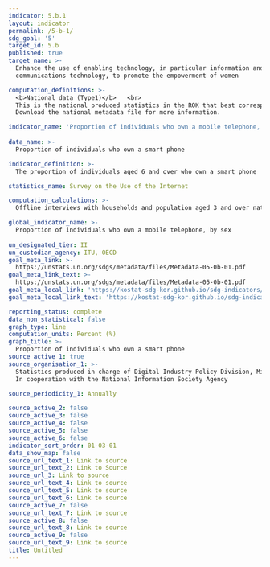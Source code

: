 ```yaml
---
indicator: 5.b.1
layout: indicator
permalink: /5-b-1/
sdg_goal: '5'
target_id: 5.b
published: true
target_name: >-
  Enhance the use of enabling technology, in particular information and
  communications technology, to promote the empowerment of women

computation_definitions: >-
  <b>National data (Type1)</b>   <br>
  This is the national produced statistics in the ROK that best corresponds to the definition of UN SDGs indicators. <br>
  Download the national metadata file for more information.

indicator_name: 'Proportion of individuals who own a mobile telephone, by sex'
  
data_name: >-
  Proportion of individuals who own a smart phone

indicator_definition: >-
  The proportion of individuals aged 6 and over who own a smart phone 

statistics_name: Survey on the Use of the Internet 

computation_calculations: >-
  Offline interviews with households and population aged 3 and over nationwide

global_indicator_name: >-
  Proportion of individuals who own a mobile telephone, by sex
  
un_designated_tier: II
un_custodian_agency: ITU, OECD
goal_meta_link: >-
  https://unstats.un.org/sdgs/metadata/files/Metadata-05-0b-01.pdf   
goal_meta_link_text: >-
  https://unstats.un.org/sdgs/metadata/files/Metadata-05-0b-01.pdf   
goal_meta_local_link: 'https://kostat-sdg-kor.github.io/sdg-indicators/public/data/Metadata-05-0b-01_ENG.pdf'
goal_meta_local_link_text: 'https://kostat-sdg-kor.github.io/sdg-indicators/public/data/Metadata-05-0b-01_ENG.pdf'

reporting_status: complete
data_non_statistical: false
graph_type: line
computation_units: Percent (%)
graph_title: >-
  Proportion of individuals who own a smart phone
source_active_1: true
source_organisation_1: >-
  Statistics produced in charge of Digital Industry Policy Division, Ministry of Science and ICT <br>
  In cooperation with the National Information Society Agency

source_periodicity_1: Annually 

source_active_2: false
source_active_3: false
source_active_4: false
source_active_5: false
source_active_6: false
indicator_sort_order: 01-03-01
data_show_map: false
source_url_text_1: Link to source
source_url_text_2: Link to Source
source_url_3: Link to source
source_url_text_4: Link to source
source_url_text_5: Link to source
source_url_text_6: Link to source
source_active_7: false
source_url_text_7: Link to source
source_active_8: false
source_url_text_8: Link to source
source_active_9: false
source_url_text_9: Link to source
title: Untitled
---
```

